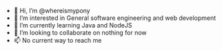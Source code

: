- 👋 Hi, I’m @whereismypony
- 👀 I’m interested in General software engineering and web development
- 🌱 I’m currently learning Java and NodeJS
- 💞️ I’m looking to collaborate on nothing for now
- 📫 No current way to reach me

